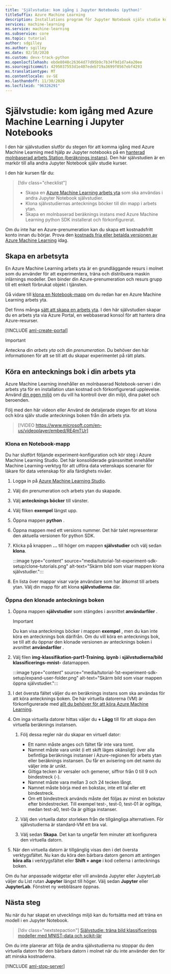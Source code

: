 ```yaml
---
title: 'Självstudie: kom igång i Jupyter Notebooks (python)'
titleSuffix: Azure Machine Learning
description: Installations program för Jupyter Notebook själv studie kurser. Skapa en arbets yta, klona antecknings böcker till arbets ytan och skapa en beräknings instans där du kör antecknings böckerna.
services: machine-learning
ms.service: machine-learning
ms.subservice: core
ms.topic: tutorial
author: sdgilley
ms.author: sgilley
ms.date: 02/10/2020
ms.custom: devx-track-python
ms.openlocfilehash: ebde8048c26364d77d95b9c7b34f9d1d7a4a20ee
ms.sourcegitcommit: 4295037553d1e407edeb719a3699f0567ebf4293
ms.translationtype: MT
ms.contentlocale: sv-SE
ms.lasthandoff: 11/30/2020
ms.locfileid: "96326291"
---
```

# <a name="tutorial-get-started-with-azure-machine-learning-in-jupyter-notebooks"></a>Självstudie: kom igång med Azure Machine Learning i Jupyter Notebooks

I den här självstudien slutför du stegen för att komma igång med Azure Machine Learning med hjälp av Jupyter notebooks på en [hanterad molnbaserad arbets Station (beräknings instans)](concept-compute-instance.md). Den här självstudien är en markör till alla andra Jupyter Notebook själv studie kurser.

I den här kursen får du:

> [!div class="checklist"]
> * Skapa en [Azure Machine Learning arbets yta](concept-workspace.md) som ska användas i andra Jupyter Notebook självstudier.
> * Klona självstudiernas antecknings böcker till din mapp i arbets ytan.
> * Skapa en molnbaserad beräknings instans med Azure Machine Learning python SDK installerat och förkonfigurerat.

Om du inte har en Azure-prenumeration kan du skapa ett kostnadsfritt konto innan du börjar. Prova den [kostnads fria eller betalda versionen av Azure Machine Learning](https://aka.ms/AMLFree) idag.

## <a name="create-a-workspace"></a>Skapa en arbetsyta

En Azure Machine Learning arbets yta är en grundläggande resurs i molnet som du använder för att experimentera, träna och distribuera maskin inlärnings modeller. Den binder din Azure-prenumeration och resurs grupp till ett enkelt förbrukat objekt i tjänsten.

Gå vidare till [klona en Notebook-mapp](#clone) om du redan har en Azure Machine Learning arbets yta.  

Det finns många [sätt att skapa en arbets yta](how-to-manage-workspace.md).  I den här självstudien skapar du en arbets yta via Azure Portal, en webbaserad konsol för att hantera dina Azure-resurser.

[!INCLUDE [aml-create-portal](../../includes/aml-create-in-portal.md)]

>[!IMPORTANT]
> Anteckna din *arbets yta* och din *prenumeration*. Du behöver den här informationen för att se till att du skapar experimentet på rätt plats.

## <a name="run-a-notebook-in-your-workspace"></a><a name="azure"></a>Köra en antecknings bok i din arbets yta

Azure Machine Learning innehåller en molnbaserad Notebook-server i din arbets yta för en installation utan kostnad och förkonfigurerad upplevelse. Använd [din egen miljö](tutorial-1st-experiment-sdk-setup-local.md) om du vill ha kontroll över din miljö, dina paket och beroenden.

 Följ med den här videon eller Använd de detaljerade stegen för att klona och köra själv studie antecknings boken från din arbets yta.

> [!VIDEO https://www.microsoft.com/en-us/videoplayer/embed/RE4mTUr]

### <a name="clone-a-notebook-folder"></a><a name="clone"></a> Klona en Notebook-mapp

Du har slutfört följande experiment-konfiguration och kör steg i Azure Machine Learning Studio. Det här konsoliderade gränssnittet innehåller Machine Learning-verktyg för att utföra data vetenskaps scenarier för läkare för data vetenskap för alla färdighets nivåer.

1. Logga in på [Azure Machine Learning Studio](https://ml.azure.com/).

1. Välj din prenumeration och arbets ytan du skapade.

1. Välj **antecknings böcker** till vänster.

1. Välj fliken **exempel** längst upp.

1. Öppna mappen **python** .

1. Öppna mappen med ett versions nummer. Det här talet representerar den aktuella versionen för python SDK.

1. Klicka på knappen **...** till höger om mappen **självstudier** och välj sedan **klona**.

    :::image type="content" source="media/tutorial-1st-experiment-sdk-setup/clone-tutorials.png" alt-text="Skärm bild som visar mappen klona självstudier.":::

1. En lista över mappar visar varje användare som har åtkomst till arbets ytan. Välj din mapp för att klona **självstudierna**  där.

### <a name="open-the-cloned-notebook"></a><a name="open"></a>Öppna den klonade antecknings boken

1. Öppna mappen **självstudier** som stängdes i avsnittet **användarfiler** .

    > [!IMPORTANT]
    > Du kan visa antecknings böcker i mappen **exempel** , men du kan inte köra en antecknings bok därifrån. Om du vill köra en antecknings bok, se till att du öppnar den klonade versionen av antecknings boken i avsnittet **användarfiler** .
    
1. Välj filen **img-klassifikation-part1-Training. ipynb** i **självstudierna/bild klassificerings-mnist-** datamappen.

    :::image type="content" source="media/tutorial-1st-experiment-sdk-setup/expand-user-folder.png" alt-text="Skärm bild som visar mappen öppna självstudier.":::

1. I det översta fältet väljer du en beräknings instans som ska användas för att köra antecknings boken. De här virtuella datorerna (VM) är förkonfigurerade med [allt du behöver för att köra Azure Machine Learning](concept-compute-instance.md#contents).

1. Om inga virtuella datorer hittas väljer du **+ Lägg** till för att skapa den virtuella beräknings instansen.

    1. Följ dessa regler när du skapar en virtuell dator:
 
        + Ett namn måste anges och fältet får inte vara tomt.
        + Namnet måste vara unikt (i ett skift läges okänsligt) över alla befintliga beräknings instanser i Azure-regionen för arbets ytan eller beräknings instansen. Du får en avisering om det namn du väljer inte är unikt.
        + Giltiga tecken är versaler och gemener, siffror från 0 till 9 och bindestreck (-).
        + Namnet måste vara mellan 3 och 24 tecken långt.
        + Namnet måste börja med en bokstav, inte ett tal eller ett bindestreck.
        + Om ett bindestreck används måste det följas av minst en bokstav efter bindestrecket. Till exempel test-, test-0, test-01 är ogiltiga, medan test-a0, test-0a är giltiga instanser.

    1. Välj den virtuella dator storleken från de tillgängliga alternativen. För självstudierna är standard-VM ett bra val.

    1. Välj sedan **Skapa**. Det kan ta ungefär fem minuter att konfigurera den virtuella datorn.

1. När den virtuella datorn är tillgänglig visas den i det översta verktygsfältet. Nu kan du köra den bärbara datorn genom att antingen **köra alla** i verktygsfältet eller **Shift + ange** i kod cellerna i antecknings boken.

Om du har anpassade widgetar eller vill använda Jupyter eller JupyterLab väljer du List rutan **Jupyter** längst till höger. Välj sedan **Jupyter** eller **JupyterLab**. Fönstret ny webbläsare öppnas.

## <a name="next-steps"></a>Nästa steg

Nu när du har skapat en utvecklings miljö kan du fortsätta med att träna en modell i en Jupyter Notebook.

> [!div class="nextstepaction"]
> [Självstudie: träna bild klassificerings modeller med MNIST-data och scikit-lär](tutorial-train-models-with-aml.md)

<a name="stop-compute-instance"></a> Om du inte planerar att följa de andra självstudierna nu stoppar du den virtuella datorn för den bärbara datorn i molnet när du inte använder den för att minska kostnaderna.

[!INCLUDE [aml-stop-server](../../includes/aml-stop-server.md)]
